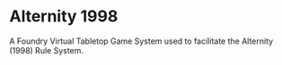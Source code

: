 # Alternity 1998

A Foundry Virtual Tabletop Game System used to facilitate the Alternity (1998) Rule System.
